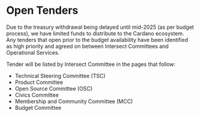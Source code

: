 # Open Tenders

Due to the treasury withdrawal being delayed until mid-2025 (as per budget process), we have limited funds to distribute to the Cardano ecosystem. Any tenders that open prior to the budget availability have been identified as high priority and agreed on between Intersect Committees and Operational Services.

Tender will be listed by Intersect Committee in the pages that follow:

* Technical Steering Committee (TSC)
* Product Committee
* Open Source Committee (OSC)
* Civics Committee
* Membership and Community Committee (MCC)
* Budget Committee
